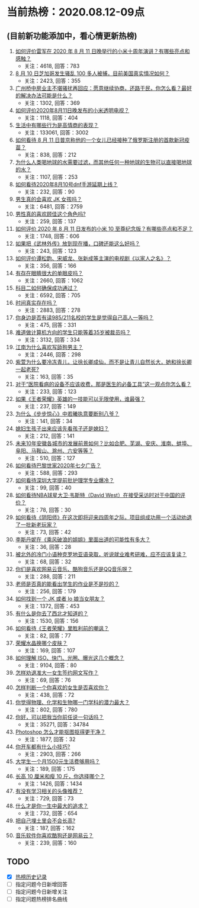 # 当前热榜：2020.08.12-09点
## (目前新功能添加中，看心情更新热榜)
1. [如何评价雷军在 2020 年 8 月 11 日晚举行的小米十周年演讲？有哪些亮点和感触？](https://www.zhihu.com/question/413512293)
    * 关注：4618, 回答：783
2. [8 月 10 日芝加哥发生骚乱 100 多人被捕，目前美国真实情况如何？](https://www.zhihu.com/question/413398626)
    * 关注：2423, 回答：355
3. [广州桥中房业主不堪骚扰再回应：愿意继续协商，还路于民，你怎么看？最好的解决办法可能是什么？](https://www.zhihu.com/question/413477674)
    * 关注：1302, 回答：369
4. [如何评价2020年8月11日晚发布的小米透明电视？](https://www.zhihu.com/question/413577234)
    * 关注：1118, 回答：404
5. [生活中有哪些行为是高情商的表现？](https://www.zhihu.com/question/35215759)
    * 关注：133061, 回答：3002
6. [如何看待 8 月 11 日普京称他的一个女儿已经接种了俄罗斯注册的首款新冠疫苗？](https://www.zhihu.com/question/413492091)
    * 关注：838, 回答：212
7. [为什么人类喝地球的水需要过滤，而其他任何一种地球的生物可以直接喝地球的水？](https://www.zhihu.com/question/413393341)
    * 关注：1107, 回答：253
8. [如何看待2020年8月10号dnf手游延期上线？](https://www.zhihu.com/question/413318657)
    * 关注：232, 回答：90
9. [男生真的会喜欢 JK 女孩吗？](https://www.zhihu.com/question/397032377)
    * 关注：6481, 回答：2759
10. [男性真的喜欢顾佳这个角色吗?](https://www.zhihu.com/question/410422179)
    * 关注：259, 回答：137
11. [如何评价 2020 年 8 月 11 日发布的小米 10 至尊纪念版？有哪些亮点和不足？](https://www.zhihu.com/question/413474018)
    * 关注：1748, 回答：606
12. [如果把《武林外传》放到现在播，口碑还能这么好吗？](https://www.zhihu.com/question/342198038)
    * 关注：243, 回答：123
13. [如何评价谭松韵、宋威龙、张新成等主演的电视剧《以家人之名》？](https://www.zhihu.com/question/412968540)
    * 关注：356, 回答：166
14. [有存在眼睛很大的单眼皮吗？](https://www.zhihu.com/question/297927983)
    * 关注：2660, 回答：1062
15. [科目二如何确保成功通过？](https://www.zhihu.com/question/34574631)
    * 关注：6592, 回答：705
16. [时间真实存在吗？](https://www.zhihu.com/question/317552109)
    * 关注：2883, 回答：278
17. [你身边是否有读985/211名校的学生是觉得自己高人一等吗？](https://www.zhihu.com/question/411592390)
    * 关注：475, 回答：331
18. [难道做计算机方向的学生只能等着35岁被裁员吗？](https://www.zhihu.com/question/367880694)
    * 关注：3132, 回答：334
19. [江南为什么喜欢写舔狗男主？](https://www.zhihu.com/question/339968191)
    * 关注：2446, 回答：298
20. [紫萱为什么要冷冻青儿，让徐长卿成仙，而不是让青儿自然长大，她和徐长卿一起老死?](https://www.zhihu.com/question/408439348)
    * 关注：163, 回答：35
21. [对于“医院看病的设备不应该收费，那是医生的必备工具”这一观点你怎么看？](https://www.zhihu.com/question/413429528)
    * 关注：233, 回答：123
22. [如果《王者荣耀》英雄的一技能可以无限使用，谁最强？](https://www.zhihu.com/question/412133585)
    * 关注：237, 回答：149
23. [为什么《步步惊心》中若曦执意要断别八爷？](https://www.zhihu.com/question/283555170)
    * 关注：141, 回答：34
24. [媳妇生孩子出来应该先看孩子还是媳妇？](https://www.zhihu.com/question/268042569)
    * 关注：212, 回答：141
25. [未来10年安徽各城市的发展前景如何？比如合肥、芜湖、安庆、淮南、蚌埠、阜阳、马鞍山、滁州、六安等等？](https://www.zhihu.com/question/393653073)
    * 关注：510, 回答：127
26. [如何看待巴黎世家2020年七夕广告？](https://www.zhihu.com/question/413418531)
    * 关注：588, 回答：293
27. [如何看待深圳大学提前批护理学专业爆冷？](https://www.zhihu.com/question/413317524)
    * 关注：99, 回答：40
28. [如何看待NBA球星大卫·韦斯特（David West）在接受采访时对于中国的评价？](https://www.zhihu.com/question/413378644)
    * 关注：78, 回答：30
29. [如何看待《阴阳师》在这次即将迎来四周年之际，项目组成功用一个活动劝退了一批新老玩家？](https://www.zhihu.com/question/411727669)
    * 关注：73, 回答：42
30. [李斯丹妮在《乘风破浪的姐姐》里面出道的可能性有多大？](https://www.zhihu.com/question/412510165)
    * 关注：36, 回答：28
31. [被北外的冷门小语种克罗地亚语录取，听说就业难考研难，应不应该复读？](https://www.zhihu.com/question/413390168)
    * 关注：68, 回答：32
32. [你们是喜欢网易云音乐、酷狗音乐还是QQ音乐呀？](https://www.zhihu.com/question/403769323)
    * 关注：288, 回答：211
33. [老师是否真的能看出学生的作业是不是抄的？](https://www.zhihu.com/question/408406639)
    * 关注：256, 回答：179
34. [如何找到一个 JK 或者 lo 娘当女朋友？](https://www.zhihu.com/question/398751658)
    * 关注：1372, 回答：453
35. [有什么是你去了西北才知道的？](https://www.zhihu.com/question/403884771)
    * 关注：1530, 回答：156
36. [如何看待《王者荣耀》里胜利前的嘲讽？](https://www.zhihu.com/question/412355326)
    * 关注：82, 回答：77
37. [荣耀水晶换哪个皮肤？](https://www.zhihu.com/question/321027204)
    * 关注：169, 回答：107
38. [如何理解 ISO、快门、光圈、曝光这几个概念？](https://www.zhihu.com/question/21427664)
    * 关注：9104, 回答：80
39. [怎样劝退准大一女生签约网文写作？](https://www.zhihu.com/question/413235684)
    * 关注：69, 回答：76
40. [怎样判断一个你喜欢的女生是否喜欢你？](https://www.zhihu.com/question/387127172)
    * 关注：438, 回答：72
41. [你觉得物理、化学和生物哪一门学科的潜力最大？](https://www.zhihu.com/question/407538397)
    * 关注：802, 回答：780
42. [你好，可以把我当你前任说一句话吗？](https://www.zhihu.com/question/402212845)
    * 关注：35271, 回答：34784
43. [Photoshop 怎么才能抠图抠得更干净？](https://www.zhihu.com/question/19856382)
    * 关注：1877, 回答：32
44. [你开车都有什么小技巧?](https://www.zhihu.com/question/401593061)
    * 关注：2903, 回答：266
45. [大学生一个月1500元生活费够用吗？](https://www.zhihu.com/question/412982421)
    * 关注：189, 回答：175
46. [长高 10 厘米和瘦 10 斤，你选择哪个？](https://www.zhihu.com/question/406471024)
    * 关注：1426, 回答：1434
47. [有没有学习相关的头像推荐？](https://www.zhihu.com/question/391361079)
    * 关注：729, 回答：73
48. [什么才是你一生中最大的追求？](https://www.zhihu.com/question/411614170)
    * 关注：732, 回答：654
49. [把自己埋土里会不会长高?](https://www.zhihu.com/question/413000603)
    * 关注：187, 回答：162
50. [音乐软件你喜欢酷狗还是网易云？](https://www.zhihu.com/question/412644834)
    * 关注：239, 回答：160
## TODO
* [x] [热榜历史记录](hot_history/AllHot.md)
* [ ] 指定问题今日新增回答
* [ ] 指定问题今日新增关注
* [ ] 指定问题热榜排名曲线
